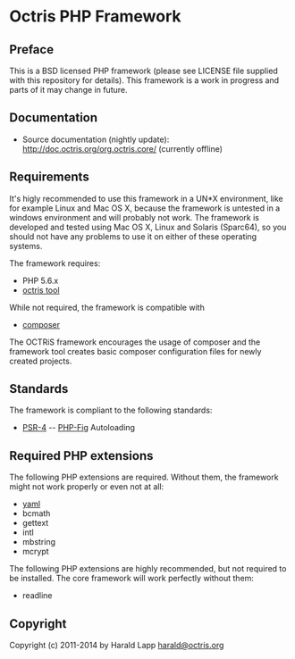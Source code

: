 # Octris PHP Framework

## Preface

This is a BSD licensed PHP framework (please see LICENSE file supplied with this repository
for details). This framework is a work in progress and parts of it may change in future.

## Documentation

* Source documentation (nightly update): http://doc.octris.org/org.octris.core/ (currently offline)

## Requirements

It's higly recommended to use this framework in a UN*X environment, like for example Linux and Mac OS X,
because the framework is untested in a windows environment and will probably not work. The framework is
developed and tested using Mac OS X, Linux and Solaris (Sparc64), so you should not have any problems to
use it on either of these operating systems.

The framework requires:

*   PHP 5.6.x
*   [octris tool](https://github.com/octris/octris/releases)

While not required, the framework is compatible with

+   [composer](https://getcomposer.org/)

The OCTRiS framework encourages the usage of composer and the framework tool creates basic composer
configuration files for newly created projects.

## Standards

The framework is compliant to the following standards:

* [PSR-4](http://www.php-fig.org/psr/psr-4/) -- [PHP-Fig](http://www.php-fig.org/) Autoloading

## Required PHP extensions

The following PHP extensions are required. Without them, the framework might not work properly or
even not at all:

*   [yaml](http://pecl.php.net/package/yaml)
*   bcmath
*   gettext
*   intl
*   mbstring
*   mcrypt

The following PHP extensions are highly recommended, but not required to be installed. The core
framework will work perfectly without them:

*   readline

## Copyright

Copyright (c) 2011-2014 by Harald Lapp <harald@octris.org>
